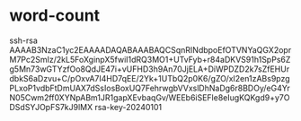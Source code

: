 # word-count

ssh-rsa AAAAB3NzaC1yc2EAAAADAQABAAABAQCSqnRINdbpoEfOTVNYaQGX2oprM7Pc2SmIz/2kL5FoXginpX5fwiI1dRQ3MO1+UTvFyb+r84aDKVS91h1SpPs6Zg5Mn73wGTYzfOo8QdJE47i+vUFHD3h9An70JjELA+DiWPDZD2k7sZfEHUrdbkS6aDzvu+C/pOxvA7I4HD7qEE/2Yk+1UTbQ2p0K6/gZO/xI2en1zABs9pzgPLxoP1vdbFtDmUAX7dSsIosBoxUQ7FehrwgbVVxslDhNaDg6r8BDOy/eG4YrN05Cwm2ff0XYNpABm1JR1gapXEvbaqGv/WEEb6iSEFle8eIugKQKgd9+y7ODSdSYJOpFS7kJ9lMX rsa-key-20240101
